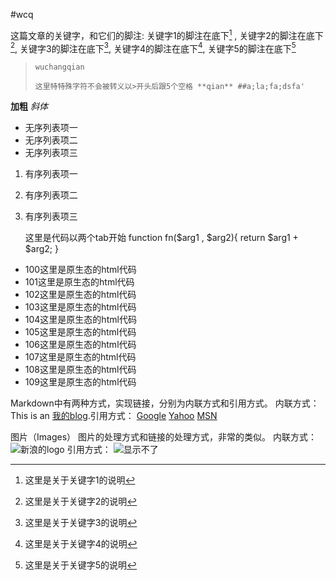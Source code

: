 #wcq

这篇文章的关键字，和它们的脚注:
关键字1的脚注在底下[^key-1] , 关键字2的脚注在底下[^key-2], 关键字3的脚注在底下[^key-3], 关键字4的脚注在底下[^key-4], 关键字5的脚注在底下[^key-5]
>     wuchangqian
>     
>     这里特特殊字符不会被转义以>开头后跟5个空格 **qian** ##a;la;fa;dsfa'

**加粗**
_斜体_

+ 无序列表项一
+ 无序列表项二
+ 无序列表项三

1. 有序列表项一
11. 有序列表项二
133. 有序列表项三

        这里是代码以两个tab开始
        function fn($arg1 , $arg2){
            return $arg1 + $arg2;
        }

<ul>
    <li class="cls-li">100这里是原生态的html代码</li>
    <li class="cls-li">101这里是原生态的html代码</li>
    <li class="cls-li">102这里是原生态的html代码</li>
    <li class="cls-li">103这里是原生态的html代码</li>
    <li class="cls-li">104这里是原生态的html代码</li>
    <li class="cls-li">105这里是原生态的html代码</li>
    <li class="cls-li">106这里是原生态的html代码</li>
    <li class="cls-li">107这里是原生态的html代码</li>
    <li class="cls-li">108这里是原生态的html代码</li>
    <li class="cls-li">109这里是原生态的html代码</li>
</ul>

Markdown中有两种方式，实现链接，分别为内联方式和引用方式。
内联方式：This is an [我的blog](http://me.94313.net/).引用方式：
[Google][href-google] 
[Yahoo][href-yahoo]
[MSN][href-msn]

图片（Images）
图片的处理方式和链接的处理方式，非常的类似。
内联方式：![新浪的logo](http://i2.sinaimg.cn/dy/deco/2013/0329/logo/LOGO_2x.png "Title of this image")
引用方式：
![显示不了][idofimg1] 

[idofimg1]: http://i2.sinaimg.cn/dy/deco/2013/0329/logo/LOGO_2x.png "Title of something"

[href-google]: http://google.com/        "Google" 
[href-yahoo]: http://search.yahoo.com/  "Yahoo Search" 
[href-msn]: http://search.msn.com/    "MSN Search"
[^key-1]:这里是关于关键字1的说明
[^key-2]:这里是关于关键字2的说明
[^key-3]:这里是关于关键字3的说明
[^key-4]:这里是关于关键字4的说明
[^key-5]:这里是关于关键字5的说明